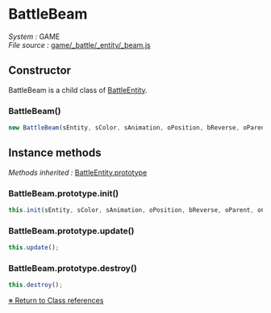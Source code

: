# BattleBeam


_System :_ GAME  
_File source :_ [game/_battle/_entity/_beam.js](https://github.com/de-sign/DBZ-Versus/blob/master/src/assets/js/game/_battle/_entity/_beam.js)

## Constructor

BattleBeam is a child class of [BattleEntity](BattleEntity.md).
### BattleBeam()

```javascript
new BattleBeam(sEntity, sColor, sAnimation, oPosition, bReverse, oParent, oCommandData);
```


## Instance methods
_Methods inherited :_ [BattleEntity.prototype](BattleEntity.md#instance-methods) 

### BattleBeam.prototype.init()

```javascript
this.init(sEntity, sColor, sAnimation, oPosition, bReverse, oParent, oCommandData);
```

### BattleBeam.prototype.update()

```javascript
this.update();
```

### BattleBeam.prototype.destroy()

```javascript
this.destroy();
```


<link rel="stylesheet" href="../_doc.css" />

[&#8251; Return to Class references](References.md)